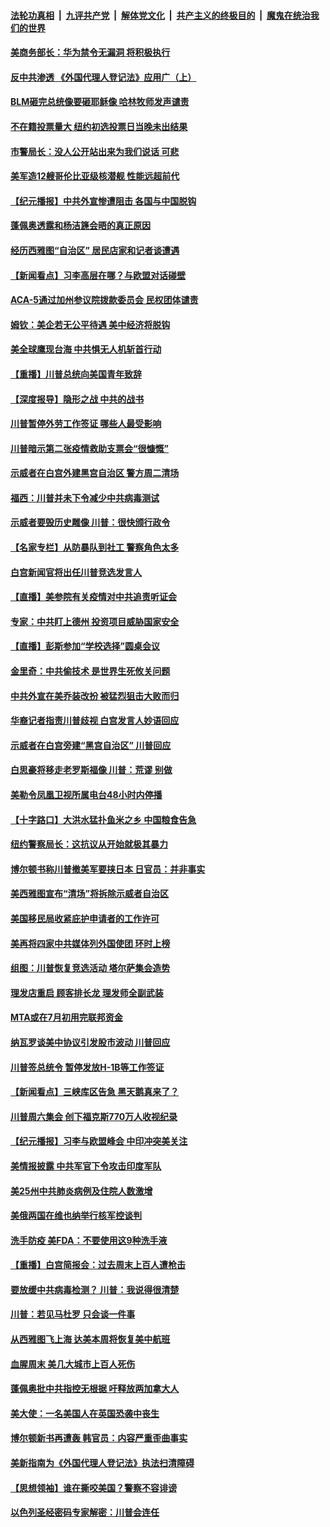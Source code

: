

####  [法轮功真相](../../../../basic/blob/master/README.md?t=06241902) &nbsp;|&nbsp; [九评共产党](../../../../9ping.md/blob/master/README.md?t=06241902) &nbsp;|&nbsp; [解体党文化](../../../../jtdwh.md/blob/master/README.md?t=06241902)  &nbsp;|&nbsp; [共产主义的终极目的](../../../../gczydzjmd.md/blob/master/README.md?t=06241902) &nbsp;|&nbsp; [魔鬼在统治我们的世界](../../../../mgztzwmdsj.md/blob/master/README.md?t=06241902) 

#### [美商务部长：华为禁令无漏洞 将积极执行](../pages/nsc412/n12208757.md?t=06241902) 

#### [反中共渗透 《外国代理人登记法》应用广（上）](../pages/nsc412/n12208404.md?t=06241902) 

#### [BLM砸完总统像要砸耶稣像 哈林牧师发声谴责](../pages/nsc412/n12208413.md?t=06241902) 

#### [不在籍投票量大  纽约初选投票日当晚未出结果](../pages/nsc412/n12208496.md?t=06241902) 

#### [市警局长：没人公开站出来为我们说话 可悲](../pages/nsc412/n12208418.md?t=06241902) 

#### [美军造12艘哥伦比亚级核潜舰 性能远超前代](../pages/nsc412/n12208324.md?t=06241902) 

#### [【纪元播报】中共外宣惨遭阻击 各国与中国脱钩](../pages/nsc412/n12207943.md?t=06241902) 

#### [蓬佩奥透露和杨洁篪会晤的真正原因](../pages/nsc412/n12208086.md?t=06241902) 

#### [经历西雅图“自治区” 居民店家和记者谈遭遇](../pages/nsc412/n12208062.md?t=06241902) 

#### [【新闻看点】习李高层在哪？与欧盟对话碰壁](../pages/nsc412/n12207971.md?t=06241902) 

#### [ACA-5通过加州参议院拨款委员会 民权团体谴责](../pages/nsc412/n12207987.md?t=06241902) 

#### [姆钦：美企若无公平待遇 美中经济将脱钩](../pages/nsc412/n12207735.md?t=06241902) 

#### [美全球鹰现台海 中共惧无人机斩首行动](../pages/nsc412/n12207763.md?t=06241902) 

#### [【重播】川普总统向美国青年致辞](../pages/nsc412/n12207619.md?t=06241902) 

#### [【深度报导】隐形之战 中共的战书](../pages/nsc412/n12200980.md?t=06241902) 

#### [川普暂停外劳工作签证 哪些人最受影响](../pages/nsc412/n12207785.md?t=06241902) 

#### [川普暗示第二张疫情救助支票会“很慷慨”](../pages/nsc412/n12207767.md?t=06241902) 

#### [示威者在白宫外建黑宫自治区 警方周二清场](../pages/nsc412/n12207719.md?t=06241902) 

#### [福西：川普并未下令减少中共病毒测试](../pages/nsc412/n12207515.md?t=06241902) 

#### [示威者要毁历史雕像 川普：很快颁行政令](../pages/nsc412/n12207491.md?t=06241902) 

#### [【名家专栏】从防暴队到社工 警察角色太多](../pages/nsc412/n12206746.md?t=06241902) 

#### [白宫新闻官将出任川普竞选发言人](../pages/nsc412/n12207502.md?t=06241902) 

#### [【直播】美参院有关疫情对中共追责听证会](../pages/nsc412/n12207370.md?t=06241902) 

#### [专家：中共盯上德州 投资项目威胁国家安全](../pages/nsc412/n12207441.md?t=06241902) 

#### [【直播】彭斯参加“学校选择”圆桌会议](../pages/nsc412/n12207136.md?t=06241902) 

#### [金里奇：中共偷技术 是世界生死攸关问题](../pages/nsc412/n12207082.md?t=06241902) 

#### [中共外宣在美乔装改扮 被猛烈狙击大败而归](../pages/nsc412/n12207048.md?t=06241902) 

#### [华裔记者指责川普歧视 白宫发言人妙语回应](../pages/nsc412/n12206915.md?t=06241902) 

#### [示威者在白宫旁建“黑宫自治区” 川普回应](../pages/nsc412/n12206641.md?t=06241902) 

#### [白思豪将移走老罗斯福像 川普：荒谬 别做](../pages/nsc412/n12205759.md?t=06241902) 

#### [美勒令凤凰卫视所属电台48小时内停播](../pages/nsc412/n12205664.md?t=06241902) 

#### [【十字路口】大洪水猛扑鱼米之乡 中国粮食告急](../pages/nsc412/n12205567.md?t=06241902) 

#### [纽约警察局长：这抗议从开始就极其暴力](../pages/nsc412/n12205750.md?t=06241902) 

#### [博尔顿书称川普撤美军要挟日本 日官员：并非事实](../pages/nsc412/n12206543.md?t=06241902) 

#### [美西雅图宣布“清场”将拆除示威者自治区](../pages/nsc412/n12206432.md?t=06241902) 

#### [美国移民局收紧庇护申请者的工作许可](../pages/nsc412/n12206240.md?t=06241902) 

#### [美再将四家中共媒体列外国使团 环时上榜](../pages/nsc412/n12205059.md?t=06241902) 

#### [组图：川普恢复竞选活动 塔尔萨集会造势](../pages/nsc412/n12204200.md?t=06241902) 

#### [理发店重启 顾客排长龙 理发师全副武装](../pages/nsc412/n12205742.md?t=06241902) 

#### [MTA或在7月初用完联邦资金](../pages/nsc412/n12205756.md?t=06241902) 

#### [纳瓦罗谈美中协议引发股市波动 川普回应](../pages/nsc412/n12205543.md?t=06241902) 

#### [川普签总统令 暂停发放H-1B等工作签证](../pages/nsc412/n12205286.md?t=06241902) 

#### [【新闻看点】三峡库区告急 黑天鹅真来了？](../pages/nsc412/n12205008.md?t=06241902) 

#### [川普周六集会 创下福克斯770万人收视纪录](../pages/nsc412/n12205358.md?t=06241902) 

#### [【纪元播报】习李与欧盟峰会 中印冲突美关注](../pages/nsc412/n12205264.md?t=06241902) 

#### [美情报披露 中共军官下令攻击印度军队](../pages/nsc412/n12205206.md?t=06241902) 

#### [美25州中共肺炎病例及住院人数激增](../pages/nsc412/n12204895.md?t=06241902) 

#### [美俄两国在维也纳举行核军控谈判](../pages/nsc412/n12205020.md?t=06241902) 

#### [洗手防疫 美FDA：不要使用这9种洗手液](../pages/nsc412/n12204896.md?t=06241902) 

#### [【重播】白宫简报会：过去周末上百人遭枪击](../pages/nsc412/n12204458.md?t=06241902) 

#### [要放缓中共病毒检测？ 川普：我说得很清楚](../pages/nsc412/n12204784.md?t=06241902) 

#### [川普：若见马杜罗 只会谈一件事](../pages/nsc412/n12204747.md?t=06241902) 

#### [从西雅图飞上海 达美本周将恢复美中航班](../pages/nsc412/n12204640.md?t=06241902) 

#### [血腥周末 美几大城市上百人死伤](../pages/nsc412/n12204490.md?t=06241902) 

#### [蓬佩奥批中共指控无根据 吁释放两加拿大人](../pages/nsc412/n12204564.md?t=06241902) 

#### [美大使：一名美国人在英国恐袭中丧生](../pages/nsc412/n12204415.md?t=06241902) 

#### [博尔顿新书再遭轰 韩官员：内容严重歪曲事实](../pages/nsc412/n12204194.md?t=06241902) 

#### [美新指南为《外国代理人登记法》执法扫清障碍](../pages/nsc412/n12203013.md?t=06241902) 

#### [【思想领袖】谁在撕咬美国？警察不容诽谤](../pages/nsc412/n12201992.md?t=06241902) 

#### [以色列圣经密码专家解密：川普会连任](../pages/nsc412/n12203622.md?t=06241902) 

